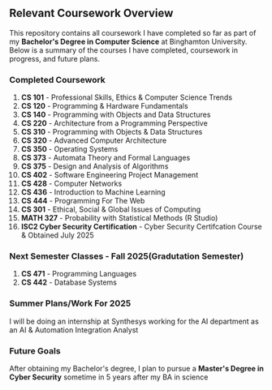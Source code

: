 ## Relevant Coursework Overview

This repository contains all coursework I have completed so far as part of my **Bachelor's Degree in Computer Science** at Binghamton University. Below is a summary of the courses I have completed, coursework in progress, and future plans.

### Completed Coursework
1. **CS 101** - Professional Skills, Ethics & Computer Science Trends  
2. **CS 120** - Programming & Hardware Fundamentals  
3. **CS 140** - Programming with Objects and Data Structures  
4. **CS 220** - Architecture from a Programming Perspective
5. **CS 310** - Programming with Objects & Data Structures 
6. **CS 320** - Advanced Computer Architecture
7. **CS 350** - Operating Systems
8. **CS 373** - Automata Theory and Formal Languages
9. **CS 375** - Design and Analysis of Algorithms
10. **CS 402** - Software Engineering Project Management
11. **CS 428** - Computer Networks
12. **CS 436** - Introduction to Machine Learning
13. **CS 444** - Programming For The Web
14. **CS 301** - Ethical, Social & Global Issues of Computing  
15. **MATH 327** - Probability with Statistical Methods (R Studio)
16. **ISC2 Cyber Security Certification** - Cyber Security Certifcation Course & Obtained July 2025

### Next Semester Classes - Fall 2025(Gradutation Semester)

1. **CS 471** - Programming Languages
2. **CS 442** - Database Systems

### Summer Plans/Work For 2025

I will be doing an internship at Synthesys working for the AI department as an AI & Automation Integration Analyst

### Future Goals
After obtaining my Bachelor's degree, I plan to pursue a **Master's Degree in Cyber Security** sometime in 5 years after my BA in science

